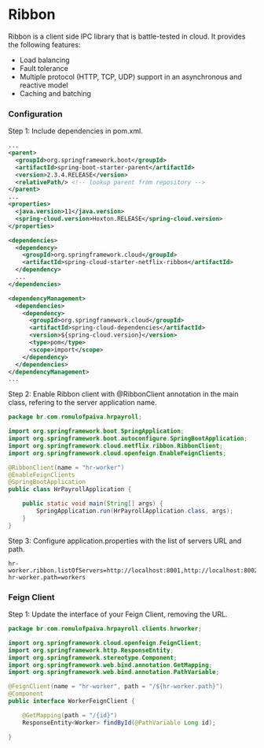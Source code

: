 # Ribbon

Ribbon is a client side IPC library that is battle-tested in cloud. It provides the following features:

- Load balancing
- Fault tolerance
- Multiple protocol (HTTP, TCP, UDP) support in an asynchronous and reactive model
- Caching and batching

### Configuration

Step 1: Include dependencies in pom.xml.

```xml
...
<parent>
  <groupId>org.springframework.boot</groupId>
  <artifactId>spring-boot-starter-parent</artifactId>
  <version>2.3.4.RELEASE</version>
  <relativePath/> <!-- lookup parent from repository -->
</parent>
...
<properties>
  <java.version>11</java.version>
  <spring-cloud.version>Hoxton.RELEASE</spring-cloud.version>
</properties>

<dependencies>
  <dependency>
    <groupId>org.springframework.cloud</groupId>
    <artifactId>spring-cloud-starter-netflix-ribbon</artifactId>
  </dependency>
  ...
</dependencies>

<dependencyManagement>
  <dependencies>
    <dependency>
      <groupId>org.springframework.cloud</groupId>
      <artifactId>spring-cloud-dependencies</artifactId>
      <version>${spring-cloud.version}</version>
      <type>pom</type>
      <scope>import</scope>
    </dependency>
  </dependencies>
</dependencyManagement>
...
```

Step 2: Enable Ribbon client with @RibbonClient annotation in the main class, refering to the server application name.

```java
package br.com.romulofpaiva.hrpayroll;

import org.springframework.boot.SpringApplication;
import org.springframework.boot.autoconfigure.SpringBootApplication;
import org.springframework.cloud.netflix.ribbon.RibbonClient;
import org.springframework.cloud.openfeign.EnableFeignClients;

@RibbonClient(name = "hr-worker")
@EnableFeignClients
@SpringBootApplication
public class HrPayrollApplication {

    public static void main(String[] args) {
        SpringApplication.run(HrPayrollApplication.class, args);
    }
}
```

Step 3: Configure application.properties with the list of servers URL and path.

```properties
hr-worker.ribbon.listOfServers=http://localhost:8001,http://localhost:8002
hr-worker.path=workers
```


### Feign Client

Step 1: Update the interface of your Feign Client, removing the URL.

```java
package br.com.romulofpaiva.hrpayroll.clients.hrworker;

import org.springframework.cloud.openfeign.FeignClient;
import org.springframework.http.ResponseEntity;
import org.springframework.stereotype.Component;
import org.springframework.web.bind.annotation.GetMapping;
import org.springframework.web.bind.annotation.PathVariable;

@FeignClient(name = "hr-worker", path = "/${hr-worker.path}")
@Component
public interface WorkerFeignClient {

    @GetMapping(path = "/{id}")
    ResponseEntity<Worker> findById(@PathVariable Long id);

}
```

